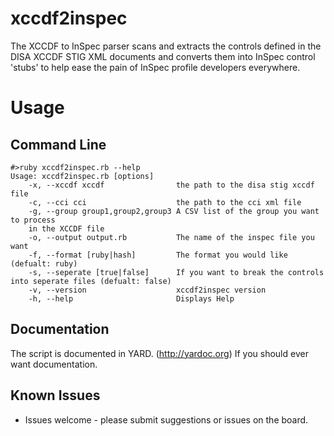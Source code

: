 # xccdf2inspec
The XCCDF to InSpec parser scans and extracts the controls defined in the DISA XCCDF STIG XML documents and converts them into InSpec control 'stubs' to help ease the pain of InSpec profile developers everywhere.

# Usage
## Command Line
```
#>ruby xccdf2inspec.rb --help
Usage: xccdf2inspec.rb [options]
    -x, --xccdf xccdf                the path to the disa stig xccdf file
    -c, --cci cci                    the path to the cci xml file
    -g, --group group1,group2,group3 A CSV list of the group you want to process
	in the XCCDF file
    -o, --output output.rb           The name of the inspec file you want
    -f, --format [ruby|hash]         The format you would like (defualt: ruby)
    -s, --seperate [true|false]      If you want to break the controls into seperate files (defualt: false)
    -v, --version                    xccdf2inspec version
    -h, --help                       Displays Help
```
## Documentation
The script is documented in YARD. (http://yardoc.org) If you should ever want documentation.

## Known Issues
- Issues welcome - please submit suggestions or issues on the board.
